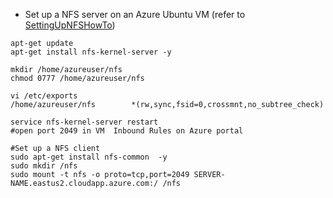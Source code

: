  - Set up a NFS server on an Azure Ubuntu VM (refer to [SettingUpNFSHowTo](https://help.ubuntu.com/community/SettingUpNFSHowTo))
```
apt-get update
apt-get install nfs-kernel-server -y

mkdir /home/azureuser/nfs
chmod 0777 /home/azureuser/nfs

vi /etc/exports
/home/azureuser/nfs        *(rw,sync,fsid=0,crossmnt,no_subtree_check)

service nfs-kernel-server restart
#open port 2049 in VM  Inbound Rules on Azure portal

#Set up a NFS client
sudo apt-get install nfs-common  -y
sudo mkdir /nfs
sudo mount -t nfs -o proto=tcp,port=2049 SERVER-NAME.eastus2.cloudapp.azure.com:/ /nfs
```
